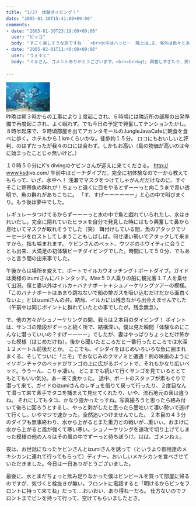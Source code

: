 ```yaml
---
title: "1/27　体験ダイビング！"
date: "2005-01-30T15:41:00+09:00"
comments:
- date: "2005-01-30T23:19:00+09:00"
  user: "ビッコ"
  body: "すごく楽しそうな旅ですね＾＾<br>水中はハッピー　陸上は…ま、海外は色々とありますよね　笑<br><br>でも体験ダイビングで砂と同化してる『ひらめ』を<br>見つけるなんて、ダイバーの素質ありですね。<br><br>興奮しすぎたり、笑いすぎると、<br>マスクがずれて、ぶた鼻になるから…<br>愛しい人には見せたくないな（＾＾；"
- date: "2005-02-01T11:40:00+09:00"
  user: "うぇすと"
  body: "ミキさん、コメントありがとうございます。<br><br>&gt; 興奮しすぎたり、笑いすぎると、<br>&gt; マスクがずれて、ぶた鼻になるから… <br><br>な、なるほど、やはりそうでしたか。ぶた鼻、かっこ悪いっすよね...（涙）<br><br>なんかどんどん大変なところにずれていって、僕の場合は1度なんかどういうわけか下にずれていて、耳のところにゴムがかかってきてちょっと痛かったんです。水から上がるまで全然気付きませんでしたが(^^;"

---
```


<div class="diaryPhoto"><a href="/images/mixi/2005/7679668_156.jpg" data-lightbox="27"><img src="/images/mixi/2005/thumbnail/7679668_156.jpg" alt="" /></a></div>
昨晩は朝３時からの工事により１度起こされ、６時頃には隣近所の部屋の出発準備で再度起こされ、よく眠れず。でも今日の予定で興奮してテンションたかし。
８時半起床で、９時頃部屋を出てアカンタモールのJungleJavaCafeに朝食を食べに歩く。ホテルから１kmくらいかな。徒歩約１５分。
ロコにもおいしいと評判、のはずだったが我々の口には合わず。しかもお高い（島の物価が高いのは今に始まったことじゃ無いけど。）

１０時５０分にK&#039;s divingのケビンさんが迎えに来てくださる。
<a href="http://www.ksdive.com/" rel="nofollow" target="_blank">http://<wbr />www.ksd<wbr />ive.com<wbr />/</a>
午前中はビーチダイブだ。完全に初体験なので一から教えてもらって、いざ、水中へ！
浅瀬でマスクをつけてしゃがんだだけなのに、すぐそこに熱帯魚の群れが！ちょっと遠くに目をやるとずーーっと向こうまで青い透明で、魚の群れがあちこちに。
「す、すげーーーーーー」と心の中で叫びまくり。もう後は夢中でした。

レギュレータつけてるからずーーーっと水の中で魚と戯れていられたし、水はきれいだし。完全に隠れていたヒラメを自分で発見した時にはもう興奮して鼻から息吐いてマスクが取れそうでした（笑）
餌付けしている間、魚のアタックでソーセージをロストしてしまうこともしばしば。何せ凄い勢いでアタックして来ますから。指も噛まれます。
ケビンさんのペット、ウツボのホワイティに会うことも出来、大満足の初体験ビーチダイビングでした。時間にして５０分、でもあっと言う間の出来事でした。

午後からは場所を変えて、ボートでイルカウオッチング＋ボートダイブ。ガイドは奥様のizumiさんにバトンタッチ。Max５０人乗りの船に観光客１７人を乗せて出港。僕と妻以外はイルカ＋バナナボート＋シュノーケリングツアーの模様。「このバナナボートはあまり跳ねないで船の排ガスを吸い込むだけだから面白くないよ」とはizumiさんの弁。結局、イルカには残念ながら出会えませんでした（午前中は同じポイントに群れていたとの事でしたが。残念無念）。

で、他の方々がシュノーケリングの間、我らは２本目のダイビング！
ポイントは、サンゴの階段がずーっと続く所で、結構深い。僕は見た瞬間「体験なのにこんなに潜っていいの？すげーーーー」でしたが、妻はやっぱりちょっとだけ怖かった模様（はじめだけね）。後から聞いたところだと一番行ったところでは水深１２メートル前後だとか。
ここでも、イシダイをはじめいろいろな魚に囲まれまくる。そしてついに「ニモ」でおなじみのクマノミと遭遇！例の映画のようにイソギンチャクのベッドがサンゴの上に広がるポイントで、それもかなり広いベッド。ううーん、こりゃ凄い。
どこまでも続いて行くサンゴを見ているととてもとてもいい気分。あー来て良かった。
途中、ボートのスタッフが素もぐりで潜って来て、ガイドのizumiさんのレギュを借りて戻って行ったり、２度目なんて潜って来て素手でタコを捕まえて見せてくれたり、いや、流石地元の衆は違うね。
それにしてもタコ、かなり強かったっすね。写真撮ろうと思ったら絡み付いて後ろに回ろうとするし、やっと剥がしたと思ったら墨吐いて凄い勢いで逃げて行くし。いやマジで速かった。全然追いつけませんでした。
２本目の４３分のダイブも無事終わり、水から上がるとまた重力との戦いが...重いぃ。おまけに水から上がると風が強くて寒い寒い。シュノーケリングを速攻で切り上げてしまった模様の他の人々はその風の中でずーっと待ちぼうけ。はは、ゴメンねぇ。

夜は、お世話になったケビンさんとizumiさんを誘って（というより御用達のメキシカンに連れて行ってもらって）ディナー。おいしいメキシカンを食べさせていただきました。今日は一日ありがとうございました。

最後に、水とまだちょっと飲み足りなかった僕はビンビールを買って部屋に帰るのですが、気づくと栓抜きが無い。フロントに電話すると「明けるからビンをフロントに持って来てね」だって....おいおい、あり得ねーだろ。
仕方ないのでフロントまでビンを持って行って、空けてもらいましたとさ。
